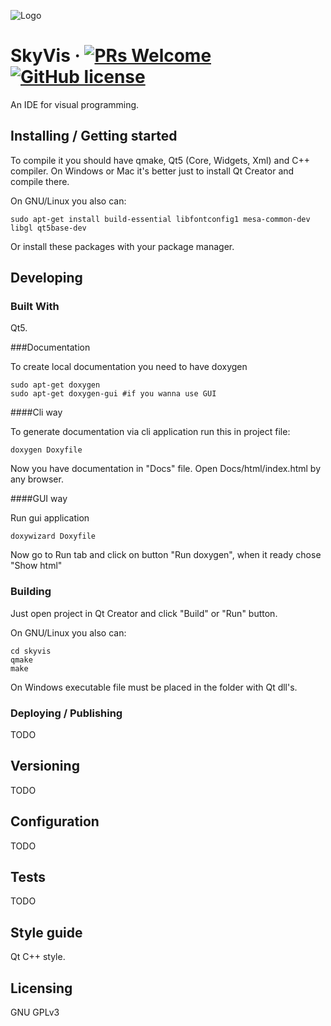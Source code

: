 ![Logo](./resources/logo.png)

# SkyVis &middot; [![PRs Welcome](https://img.shields.io/badge/PRs-welcome-brightgreen.svg?style=flat-square)](http://makeapullrequest.com) [![GitHub license](https://img.shields.io/badge/license-GPL-blue.svg?style=flat-square)](https://github.com/arturianec100/skyvis/blob/master/LICENSE)

An IDE for visual programming.

## Installing / Getting started

To compile it you should have qmake, Qt5 (Core, Widgets, Xml) and C++ compiler. On Windows or Mac it's better just to install Qt Creator and compile there.

On GNU/Linux you also can:
```
sudo apt-get install build-essential libfontconfig1 mesa-common-dev libgl qt5base-dev
```
Or install these packages with your package manager.

## Developing

### Built With
Qt5.

###Documentation

To create local documentation you need to have doxygen
```
sudo apt-get doxygen
sudo apt-get doxygen-gui #if you wanna use GUI
```

####Cli way

To generate documentation via cli application run this in project file:
```
doxygen Doxyfile
```
Now you have documentation in "Docs" file. Open Docs/html/index.html by any browser.

####GUI way

Run gui application
```
doxywizard Doxyfile
```
Now go to Run tab and click on button "Run doxygen", when it ready chose "Show html"

### Building

Just open project in Qt Creator and click "Build" or "Run" button.

On GNU/Linux you also can:
```
cd skyvis
qmake
make
```
On Windows executable file must be placed in the folder with Qt dll's.

### Deploying / Publishing
TODO

## Versioning
TODO

## Configuration
TODO

## Tests
TODO

## Style guide
Qt C++ style.

## Licensing
GNU GPLv3
